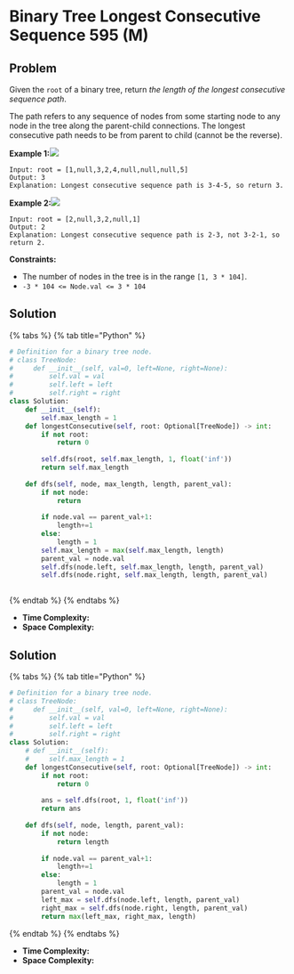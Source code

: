 # Binary Tree Longest Consecutive Sequence 595 (M)

## Problem

Given the `root` of a binary tree, return _the length of the longest consecutive sequence path_.

The path refers to any sequence of nodes from some starting node to any node in the tree along the parent-child connections. The longest consecutive path needs to be from parent to child (cannot be the reverse).

**Example 1:**![](https://assets.leetcode.com/uploads/2021/03/14/consec1-1-tree.jpg)

```
Input: root = [1,null,3,2,4,null,null,null,5]
Output: 3
Explanation: Longest consecutive sequence path is 3-4-5, so return 3.
```

**Example 2:**![](https://assets.leetcode.com/uploads/2021/03/14/consec1-2-tree.jpg)

```
Input: root = [2,null,3,2,null,1]
Output: 2
Explanation: Longest consecutive sequence path is 2-3, not 3-2-1, so return 2.
```

**Constraints:**

* The number of nodes in the tree is in the range `[1, 3 * 104]`.
* `-3 * 104 <= Node.val <= 3 * 104`

## Solution

{% tabs %}
{% tab title="Python" %}
```python
# Definition for a binary tree node.
# class TreeNode:
#     def __init__(self, val=0, left=None, right=None):
#         self.val = val
#         self.left = left
#         self.right = right
class Solution:
    def __init__(self):
        self.max_length = 1
    def longestConsecutive(self, root: Optional[TreeNode]) -> int:
        if not root:
            return 0
        
        self.dfs(root, self.max_length, 1, float('inf'))
        return self.max_length
    
    def dfs(self, node, max_length, length, parent_val):
        if not node:
            return 
        
        if node.val == parent_val+1:
            length+=1
        else:
            length = 1
        self.max_length = max(self.max_length, length)
        parent_val = node.val
        self.dfs(node.left, self.max_length, length, parent_val)
        self.dfs(node.right, self.max_length, length, parent_val)
        
```
{% endtab %}
{% endtabs %}

* **Time Complexity:**&#x20;
* **Space Complexity:**

## Solution

{% tabs %}
{% tab title="Python" %}
```python
# Definition for a binary tree node.
# class TreeNode:
#     def __init__(self, val=0, left=None, right=None):
#         self.val = val
#         self.left = left
#         self.right = right
class Solution:
    # def __init__(self):
    #     self.max_length = 1
    def longestConsecutive(self, root: Optional[TreeNode]) -> int:
        if not root:
            return 0
        
        ans = self.dfs(root, 1, float('inf'))
        return ans
    
    def dfs(self, node, length, parent_val):
        if not node:
            return length 
        
        if node.val == parent_val+1:
            length+=1
        else:
            length = 1
        parent_val = node.val
        left_max = self.dfs(node.left, length, parent_val)
        right_max = self.dfs(node.right, length, parent_val)
        return max(left_max, right_max, length)
```
{% endtab %}
{% endtabs %}

* **Time Complexity:**&#x20;
* **Space Complexity:**
